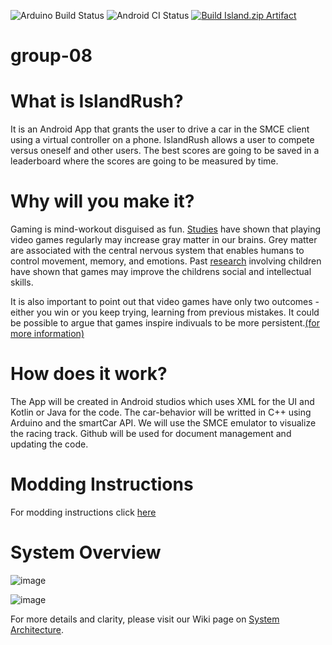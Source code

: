 ![Arduino Build Status](https://github.com/DIT113-V22/group-08/actions/workflows/arduino-build.yml/badge.svg)
![Android CI Status](https://github.com/DIT113-V22/group-08/actions/workflows/android-ci.yml/badge.svg)
[![Build Island.zip Artifact](https://github.com/DIT113-V22/group-08/actions/workflows/Godot%20CI.yml/badge.svg)](https://github.com/DIT113-V22/group-08/actions/workflows/Godot%20CI.yml)
# group-08

# What is IslandRush?
It is an Android App that grants the user to drive a car in the SMCE client using a virtual controller on a phone. IslandRush allows a user to compete versus oneself and other users. The best scores are going to be saved in a leaderboard where the scores are going to be measured by time. 

# Why will you make it?
Gaming is mind-workout disguised as fun. [Studies](https://www.sciencealert.com/gamers-have-more-grey-matter-and-better-brain-connectivity-study-suggests) have shown that playing video games regularly may increase gray matter in our brains. Grey matter are associated with the central nervous system that enables humans to control movement, memory, and emotions. Past [research](https://www.independent.co.uk/games/video-games-children-learning-intelligence-social-skills-study-a6920961.html) involving children have shown that games may improve the childrens social and intellectual skills.

It is also important to point out that video games have only two outcomes -either you win or you keep trying, learning from previous mistakes. It could be possible to argue that games inspire indivuals to be more persistent.[(for more information)](https://www.edutopia.org/blog/neurologist-makes-case-video-game-model-learning-tool)

# How does it work?
The App will be created in Android studios which uses XML for the UI and Kotlin or Java for the code.
The car-behavior will be writted in C++ using Arduino and the smartCar API.
We will use the SMCE emulator to visualize the racing track.
Github will be used for document management and updating the code.


# Modding Instructions
For modding instructions click [here](https://github.com/DIT113-V22/group-08/wiki/Modding-Instructions)

# System Overview

![image](https://user-images.githubusercontent.com/91395562/170117168-38bb8330-cdb9-4f63-9207-d5e69586391b.png)

![image](https://user-images.githubusercontent.com/91395562/170123349-4aa88ede-7eca-400d-8c26-636bdeda88f8.png)

For more details and clarity, please visit our Wiki page on [System Architecture](https://github.com/DIT113-V22/group-08/wiki/System-Architecture).

